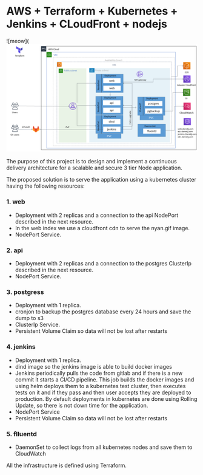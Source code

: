 # AWS + Terraform + Kubernetes + Jenkins + CLoudFront + nodejs


![meow](![meow](https://github.com/xneyder/terra_jenkins_k8s_aws/blob/master/diagram.png)

The purpose of this project is to design and implement a continuous delivery architecture for a scalable and secure 3 tier Node application.

The proposed solution is to serve the application using a kubernetes cluster having the following resources:

### 1. web
- Deployment with 2 replicas and a connection to the api NodePort described in the next resource.
- In the web index we use a cloudfront cdn to serve the nyan.gif image.
- NodePort Service.
 
### 2. api
- Deployment with 2 replicas and a connection to the postgres ClusterIp described in the next resource.
- NodePort Service.

### 3. postgress
- Deployment with 1 replica.
- cronjon to backup the postgres database every 24 hours and save the dump to s3
- ClusterIp Service.
- Persistent Volume Claim so data will not be lost after restarts

### 4. jenkins
- Deployment with 1 replica.
- dind image so the jenkins image is able to build docker images
- Jenkins periodically pulls the code from gitlab and if there is a new commit it starts a CI/CD pipeline. 
  This job builds the docker images and using helm deploys them to a kubernetes test cluster, then executes tests on it and if they pass and then user accepts they are deployed to production.
  By default deployments in kubernetes are done using Rolling Update, so there is not down time for the application.
- NodePort Service
- Persistent Volume Claim so data will not be lost after restarts

### 5. flluentd
- DaemonSet to collect logs from all kubernetes nodes and save them to CloudWatch


All the infrastructure is defined using Terraform.
